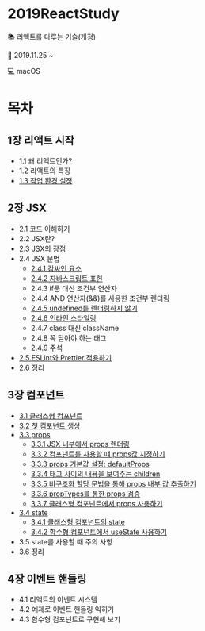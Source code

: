 # 2019ReactStudy
:books: 리액트를 다루는 기술(개정)

:date: 2019.11.25 ~

:computer: macOS  

#

# 목차

## 1장 리액트 시작
* 1.1 왜 리액트인가?
* 1.2 리액트의 특징
* [1.3 작업 환경 설정](https://github.com/Dangdang00/2019ReactStudy/issues/2)

## 2장 JSX
* 2.1 코드 이해하기
* 2.2 JSX란?
* 2.3 JSX의 장점
* 2.4 JSX 문법
  * [2.4.1 감싸인 요소](https://github.com/Dangdang00/2019ReactStudy/issues/4)
  * [2.4.2 자바스크립트 표현](https://github.com/Dangdang00/2019ReactStudy/issues/5)
  * 2.4.3 if문 대신 조건부 연산자
  * 2.4.4 AND 연산자(&&)를 사용한 조건부 렌더링
  * [2.4.5 undefined를 렌더링하지 않기](https://github.com/Dangdang00/2019ReactStudy/issues/6)
  * [2.4.6 인라인 스타일링](https://github.com/Dangdang00/2019ReactStudy/issues/7)
  * 2.4.7 class 대신 className
  * 2.4.8 꼭 닫아야 하는 태그
  * 2.4.9 주석
* [2.5 ESLint와 Prettier 적용하기](https://github.com/Dangdang00/2019ReactStudy/issues/8)
* 2.6 정리

## 3장 컴포넌트
* [3.1 클래스형 컴포넌트](https://github.com/Dangdang00/2019ReactStudy/issues/9)
* [3.2 첫 컴포넌트 생성](https://github.com/Dangdang00/2019ReactStudy/issues/10)
* [3.3 props](https://github.com/Dangdang00/2019ReactStudy/issues/11)
  * [3.3.1 JSX 내부에서 props 렌더링](https://github.com/Dangdang00/2019ReactStudy/issues/11)
  * [3.3.2 컴포넌트를 사용할 떄 props값 지정하기](https://github.com/Dangdang00/2019ReactStudy/issues/11)
  * [3.3.3 props 기본값 설정: defaultProps](https://github.com/Dangdang00/2019ReactStudy/issues/11)
  * [3.3.4 태그 사이의 내용을 보여주는 children](https://github.com/Dangdang00/2019ReactStudy/issues/11)
  * [3.3.5 비구조화 할당 문법을 통해 props 내부 값 추출하기](https://github.com/Dangdang00/2019ReactStudy/issues/11)
  * [3.3.6 propTypes를 통한 props 검증](https://github.com/Dangdang00/2019ReactStudy/issues/11)
  * [3.3.7 클래스형 컴포넌트에서 props 사용하기](https://github.com/Dangdang00/2019ReactStudy/issues/11)
* [3.4 state](https://github.com/Dangdang00/2019ReactStudy/issues/12)
  * [3.4.1 클래스형 컴포넌트의 state](https://github.com/Dangdang00/2019ReactStudy/issues/12)
  * [3.4.2 함수형 컴포넌트에서 useState 사용하기](https://github.com/Dangdang00/2019ReactStudy/issues/12)
* 3.5 state를 사용할 때 주의 사항
* 3.6 정리

## 4장 이벤트 핸들링
* 4.1 리액트의 이벤트 시스템
* 4.2 예제로 이벤트 핸들링 익히기
* 4.3 함수형 컴포넌트로 구현해 보기
